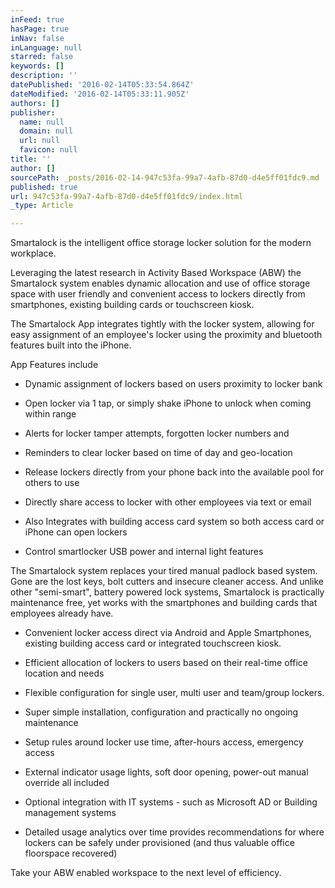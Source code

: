 ```yaml
---
inFeed: true
hasPage: true
inNav: false
inLanguage: null
starred: false
keywords: []
description: ''
datePublished: '2016-02-14T05:33:54.864Z'
dateModified: '2016-02-14T05:33:11.905Z'
authors: []
publisher:
  name: null
  domain: null
  url: null
  favicon: null
title: ''
author: []
sourcePath: _posts/2016-02-14-947c53fa-99a7-4afb-87d0-d4e5ff01fdc9.md
published: true
url: 947c53fa-99a7-4afb-87d0-d4e5ff01fdc9/index.html
_type: Article

---
```

Smartalock is the intelligent office storage locker solution for the modern workplace.

Leveraging the latest research in Activity Based Workspace (ABW) the Smartalock system enables dynamic allocation and use of office storage space with user friendly and convenient access to lockers directly from smartphones, existing building cards or touchscreen kiosk.

The Smartalock App integrates tightly with the locker system, allowing for easy assignment of an employee's locker using the proximity and bluetooth features built into the iPhone.

App Features include

- Dynamic assignment of lockers based on users proximity to locker bank

- Open locker via 1 tap, or simply shake iPhone to unlock when coming within range

- Alerts for locker tamper attempts, forgotten locker numbers and

- Reminders to clear locker based on time of day and geo-location

- Release lockers directly from your phone back into the available pool for others to use

- Directly share access to locker with other employees via text or email

- Also Integrates with building access card system so both access card or iPhone can open lockers

- Control smartlocker USB power and internal light features

The Smartalock system replaces your tired manual padlock based system. Gone are the lost keys, bolt cutters and insecure cleaner access. And unlike other "semi-smart", battery powered lock systems, Smartalock is practically maintenance free, yet works with the smartphones and building cards that employees already have.

- Convenient locker access direct via Android and Apple Smartphones, existing building access card or integrated touchscreen kiosk.

- Efficient allocation of lockers to users based on their real-time office location and needs

- Flexible configuration for single user, multi user and team/group lockers.

- Super simple installation, configuration and practically no ongoing maintenance

- Setup rules around locker use time, after-hours access, emergency access

- External indicator usage lights, soft door opening, power-out manual override all included

- Optional integration with IT systems - such as Microsoft AD or Building management systems

- Detailed usage analytics over time provides recommendations for where lockers can be safely under provisioned (and thus valuable office floorspace recovered)

Take your ABW enabled workspace to the next level of efficiency.
